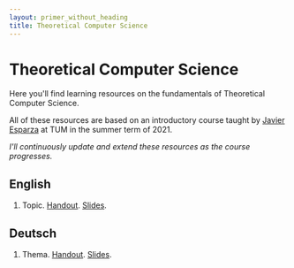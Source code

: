 ```yaml
---
layout: primer_without_heading
title: Theoretical Computer Science
---
```


# Theoretical Computer Science

Here you'll find learning resources on the fundamentals of Theoretical Computer Science.

All of these resources are based on an introductory course taught by [Javier Esparza](https://www7.in.tum.de/~esparza/) at TUM in the summer term of 2021.

_I'll continuously update and extend these resources as the course progresses._

## English

1. Topic. [Handout](https://jonhue.github.io/teaching-theo/handout-1-en.pdf). [Slides](https://jonhue.github.io/teaching-dwt-rev/1-en.pdf).

## Deutsch

1. Thema. [Handout](https://jonhue.github.io/teaching-theo/handout-1-de.pdf). [Slides](https://jonhue.github.io/teaching-dwt-rev/1-de.pdf).
